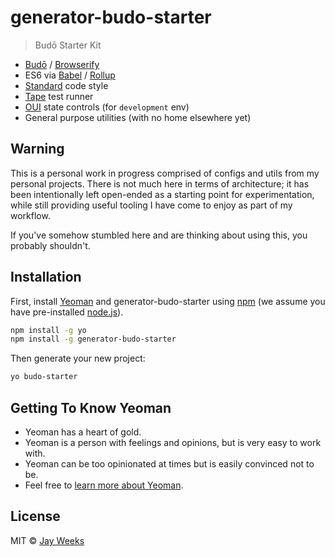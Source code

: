 # generator-budo-starter
> Budō Starter Kit

* [Budō](https://github.com/mattdesl/budo) / [Browserify](https://github.com/substack/node-browserify)
* ES6 via [Babel](https://github.com/babel/babel) / [Rollup](https://github.com/rollup/rollup)
* [Standard](https://github.com/feross/standard) code style
* [Tape](https://github.com/substack/tape) test runner
* [OUI](https://github.com/wearekuva/oui) state controls (for `development` env)
* General purpose utilities (with no home elsewhere yet)

## Warning

This is a personal work in progress comprised of configs and utils from my personal projects. There is not much here in terms of architecture; it has been intentionally left open-ended as a starting point for experimentation, while still providing useful tooling I have come to enjoy as part of my workflow.

If you've somehow stumbled here and are thinking about using this, you probably shouldn't.

## Installation

First, install [Yeoman](http://yeoman.io) and generator-budo-starter using [npm](https://www.npmjs.com/) (we assume you have pre-installed [node.js](https://nodejs.org/)).

```bash
npm install -g yo
npm install -g generator-budo-starter
```

Then generate your new project:

```bash
yo budo-starter
```

## Getting To Know Yeoman

 * Yeoman has a heart of gold.
 * Yeoman is a person with feelings and opinions, but is very easy to work with.
 * Yeoman can be too opinionated at times but is easily convinced not to be.
 * Feel free to [learn more about Yeoman](http://yeoman.io/).

## License

MIT © [Jay Weeks](https://jayweeks.com)

